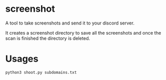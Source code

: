 # screenshot
A tool to take screenshots and send it to your discord server. 

It creates a screenshot directory to save all the screenshots and once the scan is finished the directory is deleted.

# Usages

`python3 shoot.py subdomains.txt`
